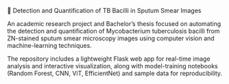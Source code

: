 🧫 Detection and Quantification of TB Bacilli in Sputum Smear Images

An academic research project and Bachelor’s thesis focused on automating the detection and quantification of Mycobacterium tuberculosis bacilli from ZN-stained sputum smear microscopy images using computer vision and machine-learning techniques.

The repository includes a lightweight Flask web app for real-time image analysis and interactive visualization, along with model-training notebooks (Random Forest, CNN, ViT, EfficientNet) and sample data for reproducibility.
